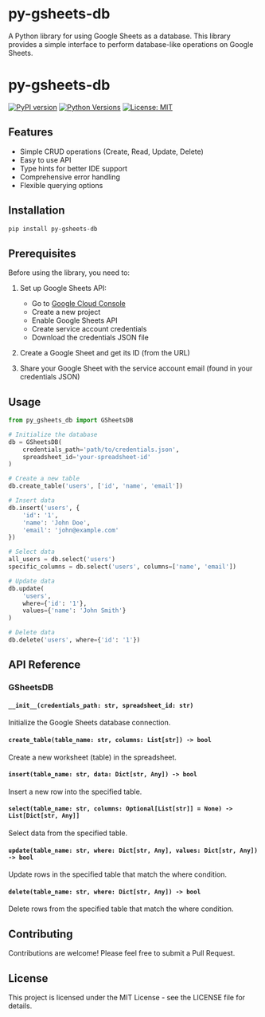 # py-gsheets-db

A Python library for using Google Sheets as a database. This library provides a simple interface to perform database-like operations on Google Sheets.

# py-gsheets-db

[![PyPI version](https://badge.fury.io/py/py-gsheets-db.svg)](https://badge.fury.io/py/py-gsheets-db)
[![Python Versions](https://img.shields.io/pypi/pyversions/py-gsheets-db.svg)](https://pypi.org/project/py-gsheets-db/)
[![License: MIT](https://img.shields.io/badge/License-MIT-yellow.svg)](https://opensource.org/licenses/MIT)

## Features

- Simple CRUD operations (Create, Read, Update, Delete)
- Easy to use API
- Type hints for better IDE support
- Comprehensive error handling
- Flexible querying options

## Installation

```bash
pip install py-gsheets-db
```

## Prerequisites

Before using the library, you need to:

1. Set up Google Sheets API:
   - Go to [Google Cloud Console](https://console.cloud.google.com/)
   - Create a new project
   - Enable Google Sheets API
   - Create service account credentials
   - Download the credentials JSON file

2. Create a Google Sheet and get its ID (from the URL)
3. Share your Google Sheet with the service account email (found in your credentials JSON)

## Usage

```python
from py_gsheets_db import GSheetsDB

# Initialize the database
db = GSheetsDB(
    credentials_path='path/to/credentials.json',
    spreadsheet_id='your-spreadsheet-id'
)

# Create a new table
db.create_table('users', ['id', 'name', 'email'])

# Insert data
db.insert('users', {
    'id': '1',
    'name': 'John Doe',
    'email': 'john@example.com'
})

# Select data
all_users = db.select('users')
specific_columns = db.select('users', columns=['name', 'email'])

# Update data
db.update(
    'users',
    where={'id': '1'},
    values={'name': 'John Smith'}
)

# Delete data
db.delete('users', where={'id': '1'})
```

## API Reference

### GSheetsDB

#### `__init__(credentials_path: str, spreadsheet_id: str)`
Initialize the Google Sheets database connection.

#### `create_table(table_name: str, columns: List[str]) -> bool`
Create a new worksheet (table) in the spreadsheet.

#### `insert(table_name: str, data: Dict[str, Any]) -> bool`
Insert a new row into the specified table.

#### `select(table_name: str, columns: Optional[List[str]] = None) -> List[Dict[str, Any]]`
Select data from the specified table.

#### `update(table_name: str, where: Dict[str, Any], values: Dict[str, Any]) -> bool`
Update rows in the specified table that match the where condition.

#### `delete(table_name: str, where: Dict[str, Any]) -> bool`
Delete rows from the specified table that match the where condition.

## Contributing

Contributions are welcome! Please feel free to submit a Pull Request.

## License

This project is licensed under the MIT License - see the LICENSE file for details.
